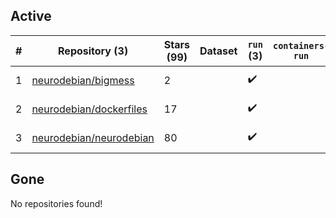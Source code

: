 ## Active
| # | Repository (3) | Stars (99) | Dataset | `run` (3) | `containers-run` | Last Modified |
| --- | --- | --- | --- | --- | --- | --- |
| 1 | [neurodebian/bigmess](https://github.com/neurodebian/bigmess) | 2 |  | :heavy_check_mark: |  | 2025-08-25 14:46:17+00:00 |
| 2 | [neurodebian/dockerfiles](https://github.com/neurodebian/dockerfiles) | 17 |  | :heavy_check_mark: |  | 2025-03-01 01:29:10+00:00 |
| 3 | [neurodebian/neurodebian](https://github.com/neurodebian/neurodebian) | 80 |  | :heavy_check_mark: |  | 2025-09-08 18:36:27+00:00 |

## Gone
No repositories found!
